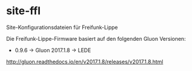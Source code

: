 # site-ffl
Site-Konfigurationsdateien für Freifunk-Lippe

Die Freifunk-Lippe-Firmware basiert auf den folgenden Gluon Versionen:


* 0.9.6 -> Gluon 2017.1.8 -> LEDE

http://gluon.readthedocs.io/en/v2017.1.8/releases/v2017.1.8.html
